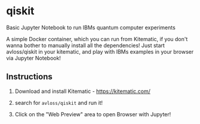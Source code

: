 # qiskit
Basic Jupyter Notebook to run IBMs quantum computer experiments

A simple Docker container, which you can run from Kitematic, if you don't wanna bother to manually install all the dependencies! Just start avloss/qiskit in your kitematic, and play with IBMs examples in your browser via Jupyter Notebook!

## Instructions

1) Download and install Kitematic - https://kitematic.com/

2) search for `avloss/qiskit` and run it!

3) Click on the "Web Preview" area to open Browser with Jupyter!